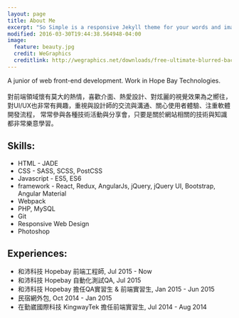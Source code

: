 ```yaml
---
layout: page
title: About Me
excerpt: "So Simple is a responsive Jekyll theme for your words and images."
modified: 2016-03-30T19:44:38.564948-04:00
image:
  feature: beauty.jpg
  credit: WeGraphics
  creditlink: http://wegraphics.net/downloads/free-ultimate-blurred-background-pack/
---
```


A junior of web front-end development. Work in Hope Bay Technologies.<br><br>
對前端領域懷有莫大的熱情，喜歡介面、熱愛設計、對炫麗的視覺效果為之嚮往， 
對UI/UX也非常有興趣，重視與設計師的交流與溝通、關心使用者體驗、注重軟體開發流程，
常常參與各種技術活動與分享會，只要是關於網站相關的技術與知識都非常樂意學習。

## Skills:

* HTML - JADE
* CSS - SASS, SCSS, PostCSS
* Javascript - ES5, ES6
* framework - React, Redux, AngularJs, jQuery, jQuery UI, Bootstrap, Angular Material
* Webpack
* PHP, MySQL
* Git
* Responsive Web Design
* Photoshop

## Experiences:

* 和沛科技 Hopebay 前端工程師, Jul 2015 - Now
* 和沛科技 Hopebay 自動化測試QA, Jul 2015
* 和沛科技 Hopebay 擔任QA實習生 & 前端實習生, Jan 2015 - Jun 2015
* 民宿網外包, Oct 2014 - Jan 2015
* 在勤崴國際科技 KingwayTek 擔任前端實習生, Jul 2014 - Aug 2014

<script>
  (function(i,s,o,g,r,a,m){i['GoogleAnalyticsObject']=r;i[r]=i[r]||function(){
  (i[r].q=i[r].q||[]).push(arguments)},i[r].l=1*new Date();a=s.createElement(o),
  m=s.getElementsByTagName(o)[0];a.async=1;a.src=g;m.parentNode.insertBefore(a,m)
  })(window,document,'script','https://www.google-analytics.com/analytics.js','ga');

  ga('create', 'UA-78158205-1', 'auto');
  ga('send', 'pageview');

</script>